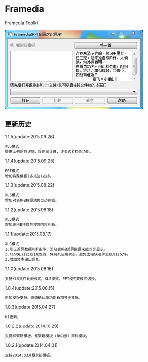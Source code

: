 # Framedia

Framedia Toolkit

<img src="https://raw.githubusercontent.com/HackerX/Framedia/master/Framedia.jpg" alt="" />

## 更新历史

1.1.5(update:2015.09.26)

    XLS模式：
    提供上刊信息详情、误差率计算，详表边界检查功能。

1.1.4(update:2015.09.25)

    PPT模式：
    增加特殊模板(多点位)支持。

1.1.3(update:2015.08.22)

    XLS模式：
    增加对表格B数据结构自动纠错。

1.1.2(update:2015.08.18)

    XLS模式：
    增加表格B项目列提取内容判断。

1.1.1(update:2015.08.17)

    XLS模式：
    1.修正差异数据判断条件，涉及表格B差异数据未能同步显示。
    2.XLS模式[比较]触发后，保持其启用状态，避免因错误选择重新开打文件。
    3.增加文本输出信息。

1.1.0(update:2015.08.16)

    支持XLS文件比较模式，XLS模式、PPT模式双模式切换。

1.0.4(update:2015.08.15)

    新加模板支持、画面确认单功能新加多图支持。

1.0.3(update:2015.04.27)

    UI更新。

1.0.2.2(update:2014.10.29)

    支持框架新模板、框架新模板（单内景）两种模板。

1.0.2.1(update:2014.04.01)

    支持2014.03月框架新模板。
